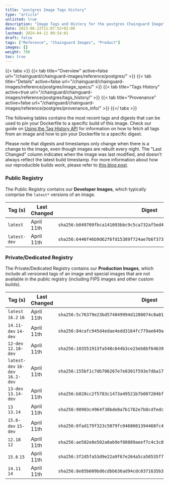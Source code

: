 ```yaml
---
title: "postgres Image Tags History"
type: "article"
unlisted: true
description: "Image Tags and History for the postgres Chainguard Image"
date: 2023-06-22T11:07:52+02:00
lastmod: 2024-04-12 00:54:01
draft: false
tags: ["Reference", "Chainguard Images", "Product"]
images: []
weight: 700
toc: true
---
```


{{< tabs >}}
{{< tab title="Overview" active=false url="/chainguard/chainguard-images/reference/postgres/" >}}
{{< tab title="Details" active=false url="/chainguard/chainguard-images/reference/postgres/image_specs/" >}}
{{< tab title="Tags History" active=true url="/chainguard/chainguard-images/reference/postgres/tags_history/" >}}
{{< tab title="Provenance" active=false url="/chainguard/chainguard-images/reference/postgres/provenance_info/" >}}
{{</ tabs >}}

The following tables contains the most recent tags and digests that can be used to pin your Dockerfile to a specific build of this image. Check our guide on [Using the Tag History API](/chainguard/chainguard-images/using-the-tag-history-api/) for information on how to fetch all tags from an image and how to pin your Dockerfile to a specific digest.

Please note that digests and timestamps only change when there is a change to the image, even though images are rebuilt every night. The "Last Changed" column indicates when the image was last modified, and doesn't always reflect the latest build timestamp. For more information about how our reproducible builds work, please refer to [this blog post](https://www.chainguard.dev/unchained/reproducing-chainguards-reproducible-image-builds).

### Public Registry
The Public Registry contains our **Developer Images**, which typically comprise the `latest*` versions of an image.

| Tag (s)       | Last Changed | Digest                                                                    |
|---------------|--------------|---------------------------------------------------------------------------|
|  `latest`     | April 11th   | `sha256:b049709fbca141093bbc9c5ca732af5ed44495570724071193fa52406498868c` |
|  `latest-dev` | April 11th   | `sha256:6446f46b9d62f6fd15389f724ae7b6f373437bfc330c098f6b9cb6ce4310f4fb` |


### Private/Dedicated Registry
The Private/Dedicated Registry contains our **Production Images**, which include all versioned tags of an image and special images that are not available in the public registry (including FIPS images and other custom builds).

| Tag (s)                           | Last Changed | Digest                                                                    |
|-----------------------------------|--------------|---------------------------------------------------------------------------|
|  `latest` `16.2` `16`             | April 11th   | `sha256:5c76379e23bd574849994d1280074c8a01ca47fe580b0cccc4f34fe2a845b7e5` |
|  `14.11-dev` `14-dev`             | April 11th   | `sha256:84cafc945d4edae4edd3164fc779ae649a181a03459d10e7eab588db18e2de5f` |
|  `12-dev` `12.18-dev`             | April 11th   | `sha256:103551913fa548c644b3ce23eb8bf6463911a7881e47cadc3a93acd092f2c18f` |
|  `latest-dev` `16-dev` `16.2-dev` | April 11th   | `sha256:155bf1c7db706267e7e0301f593e7dba17d59a9a18381c1e71cbfb9bc4a612fc` |
|  `13-dev` `13.14-dev`             | April 11th   | `sha256:b028cc2f5783c1473a49521b7b007204bf7e1a7f80518869efcbea26867b267f` |
|  `13` `13.14`                     | April 11th   | `sha256:90903c4964f38bde8a7b1762e7b8cdfedc94b25dcfb4897e4075ba8ec2d2dcfe` |
|  `15.6-dev` `15-dev`              | April 11th   | `sha256:0fad179f323c5079fc0468601394468fc4fd95873a463a2f97d2fe7a872ff1d5` |
|  `12.18` `12`                     | April 11th   | `sha256:ae502e8e502a0ab9ef08089aeef7c4c3c089f6bf6df9951dfcfb108c013b08c6` |
|  `15.6` `15`                      | April 11th   | `sha256:3f2d5fa53d9e22a9f67e264a5ca50535f7c28279f5ae6dca4a077df3245d1db1` |
|  `14.11` `14`                     | April 11th   | `sha256:8e85b609bd6cdbb636ad94cdc0371635b381d8f1b846a246b400438a6ba2ba2c` |

